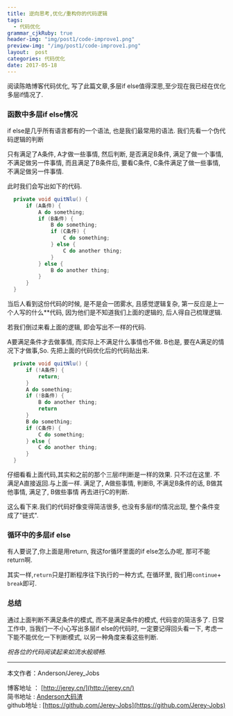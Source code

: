 ```yaml
---
title: 逆向思考,优化/重构你的代码逻辑
tags:
  - 代码优化
grammar_cjkRuby: true
header-img: "img/post1/code-improve1.png"
preview-img: "/img/post1/code-improve1.png"
layout:  post
categories: 代码优化
date: 2017-05-18
---
```


阅读陈皓博客代码优化, 写了此篇文章,多层if else值得深思,至少现在我已经在优化多层if情况了.

### 函数中多层if else情况

if else是几乎所有语言都有的一个语法, 也是我们最常用的语法. 我们先看一个伪代码逻辑的判断

只有满足了A条件, A才做一些事情, 然后判断, 是否满足B条件, 满足了做一个事情, 不满足做另一件事情, 而且满足了B条件后, 要看C条件, C条件满足了做一些事情, 不满足做另一件事情.

此时我们会写出如下的代码.
``` java
  private void quitNlu() {
      if (A条件) {
          A do something;
          if (B条件) {
              B do something;
              if (C条件) {
                  C do something;
              } else {
                  C do another thing;
              }
          } else {
              B do another thing;
          }
      }
  }
```

当后人看到这份代码的时候, 是不是会一团雾水, 且感觉逻辑复杂, 第一反应是上一个人写的什么**代码, 因为他们是不知道我们上面的逻辑的, 后人得自己梳理逻辑.

若我们倒过来看上面的逻辑, 即会写出不一样的代码.

A要满足条件才去做事情, 而实际上不满足什么事情也不做. B也是, 要在A满足的情况下才做事,So. 先把上面的代码优化后的代码贴出来.

``` java
  private void quitNlu() {
      if (!A条件) {                
          return;
      }
      A do something;
      if (!B条件) {
          B do another thing;
          return
      }
      B do something;
      if (C条件) {
          C do something;
      } else {
          C do another thing;
      }
  }
```

仔细看看上面代码,其实和之前的那个三层if判断是一样的效果. 只不过在这里. 不满足A直接返回.与上面一样. 满足了, A做些事情, 判断B, 不满足B条件的话, B做其他事情, 满足了, B做些事情 再去进行C的判断.

这么看下来.我们的代码好像变得简洁很多, 也没有多层if的情况出现, 整个条件变成了"链式".


### 循环中的多层if else

有人要说了,你上面是用return, 我这for循环里面的if else怎么办呢, 那可不能return啊.

其实一样,`return`只是打断程序往下执行的一种方式, 在循环里, 我们用`continue`+ `break`即可. 


### 总结

通过上面判断不满足条件的模式, 而不是满足条件的模式, 代码变的简洁多了. 日常工作中, 当我们一不小心写出多层if else的代码时, 一定要记得回头看一下, 考虑一下能不能优化一下判断模式, 以另一种角度来看这些判断.

*祝各位的代码阅读起来如流水般顺畅.*

----------
本文作者：Anderson/Jerey_Jobs

博客地址   ： [http://jerey.cn/](http://jerey.cn/)<br>
简书地址   :  [Anderson大码渣](http://www.jianshu.com/users/016a5ba708a0/latest_articles)<br>
github地址 :  [https://github.com/Jerey-Jobs](https://github.com/Jerey-Jobs)
